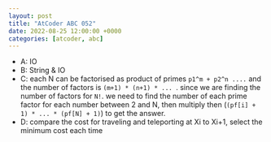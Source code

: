 ```yaml
---
layout: post
title: "AtCoder ABC 052"
date: 2022-08-25 12:00:00 +0000
categories: [atcoder, abc]
---
```

- A: IO
- B: String & IO
- C: each N can be factorised as product of primes `p1^m + p2^n ....` and the number of factors is `(m+1) * (n+1) * ... `. since we are finding the number of factors for `N!`. we need to find the number of each prime factor for each number between 2 and N, then multiply then (`(pf[i] + 1) * ... * (pf[N] + 1)`) to get the answer.
- D: compare the cost for traveling and teleporting at Xi to Xi+1, select the minimum cost each time
